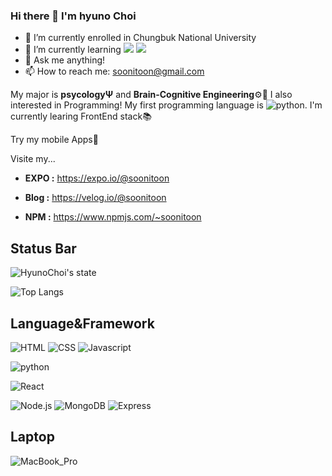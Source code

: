### Hi there 👋 I'm hyuno Choi

- 🔭 I’m currently enrolled in Chungbuk National University
- 🌱 I’m currently learning ![](https://img.shields.io/badge/Node.js-43853D?style=for-the-badge&logo=node.js&logoColor=white) ![](https://img.shields.io/badge/MongoDB-4EA94B?style=for-the-badge&logo=mongodb&logoColor=white)
- 💬 Ask me anything!
- 📫 How to reach me: soonitoon@gmail.com

My major is **psycologyΨ** and **Brain-Cognitive Engineering**⚙🧠 I also interested in Programming! My first programming language is ![python](https://img.shields.io/badge/Python-3776AB?style=for-the-badge&logo=python&logoColor=white). I'm currently learing FrontEnd stack📚

Try my mobile Apps📱

Visite my...

- **EXPO :** https://expo.io/@soonitoon

- **Blog :** https://velog.io/@soonitoon

- **NPM :** https://www.npmjs.com/~soonitoon

## Status Bar

![HyunoChoi's state](https://github-readme-stats.vercel.app/api?username=soonitoon&show_icons=true&theme=tokyonight)

![Top Langs](https://github-readme-stats.vercel.app/api/top-langs/?username=soonitoon&theme=tokyonight)

## Language&Framework

![HTML](https://img.shields.io/badge/HTML5-E34F26?style=for-the-badge&logo=html5&logoColor=white) ![CSS](https://img.shields.io/badge/CSS3-1572B6?style=for-the-badge&logo=css3&logoColor=white) ![Javascript](https://img.shields.io/badge/JavaScript-323330?style=for-the-badge&logo=javascript&logoColor=F7DF1E)

![python](https://img.shields.io/badge/Python-3776AB?style=for-the-badge&logo=python&logoColor=white)

![React](https://img.shields.io/badge/React-20232A?style=for-the-badge&logo=react&logoColor=61DAFB)

![Node.js](https://img.shields.io/badge/Node.js-43853D?style=for-the-badge&logo=node.js&logoColor=white) ![MongoDB](https://img.shields.io/badge/MongoDB-4EA94B?style=for-the-badge&logo=mongodb&logoColor=white) ![Express](https://img.shields.io/badge/Express.js-404D59?style=for-the-badge)

## Laptop

![MacBook_Pro](https://img.shields.io/badge/Apple-MacBook_Pro_2020-999999?style=for-the-badge&logo=apple&logoColor=white)
